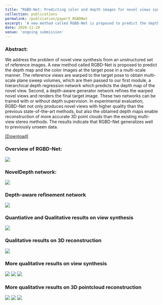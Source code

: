 ```yaml
---
title: "RGBD-Net: Predicting color and depth images for novel views synthesis"
collection: publications
permalink: /publication/paper5_RGBDNet
excerpt: 'A new method called RGBD-Net is proposed to predict the depth map and the color images at the target pose. RGBD-Net produces high-quality novel views and depth maps. We also shows better 3D reconstruction than MVS methods.'
date: 2020-11-29
venue: 'ongoing submission'
---
```

### Abstract:
We address the problem of novel view synthesis from an unstructured set of reference images. A new method called RGBD-Net is proposed to predict the depth map and the color images at the target pose in a multi-scale manner. The reference views are warped to the target pose to obtain multi-scale plane sweep volumes, which are then passed to our first module, a hierarchical depth regression network which predicts the depth map of the novel view. Second, a depth-aware generator network refines the warped novel views and renders the final target image. These two networks can be trained with or without depth supervision. In experimental evaluation, RGBD-Net not only produces novel views with higher quality than the previous state-of-the-art methods, but also the obtained depth maps enable reconstruction of more accurate 3D point clouds than the existing multi-view stereo methods. The results indicate that RGBD-Net generalizes well to previously unseen data.

[[Download]](https://arxiv.org/abs/2011.14398)

### Overview of RGBD-Net: 
![](../images/RGBDNet/1.png)

### NovelDepth network:
![](../images/RGBDNet/2.png)

### Depth-aware refinement network 
![](../images/RGBDNet/3.png)

### Quantiative and Qualitative results on view synthesis 
![](../images/RGBDNet/4.png)

### Qualitative results on 3D reconstruction
![](../images/RGBDNet/5.png)

### More qualitative results on view synthesis 
![](../images/RGBDNet/6.png)
![](../images/RGBDNet/7.png)
![](../images/RGBDNet/8.png)

### More qualitative results on 3D pointcloud reconstruction
![](../images/RGBDNet/9.png)
![](../images/RGBDNet/10.png)
![](../images/RGBDNet/11.png)
